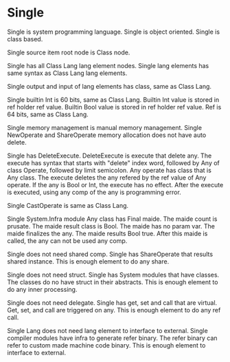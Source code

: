 # Single

Single is system programming language.
Single is object oriented.
Single is class based.

Single source item root node is Class node.

Single has all Class Lang lang element nodes.
Single lang elements has same syntax as Class Lang lang elements.

Single output and input of lang elements has class, same as Class Lang.

Single builtin Int is 60 bits, same as Class Lang.
Builtin Int value is stored in ref holder ref value.
Builtin Bool value is stored in ref holder ref value.
Ref is 64 bits, same as Class Lang.

Single memory management is manual memory management.
Single NewOperate and ShareOperate memory allocation
does not have auto delete.

Single has DeleteExecute.
DeleteExecute is execute that delete any.
The execute has syntax that starts with "delete" index word, 
followed by Any of class Operate, followed by limit semicolon.
Any operate has class that is Any class.
The execute deletes the any refered by the ref value of Any operate.
If the any is Bool or Int, the execute has no effect.
After the execute is executed, using any comp of the any is programming error.

Single CastOperate is same as Class Lang.

Single System.Infra module Any class has Final maide.
The maide count is prusate.
The maide result class is Bool.
The maide has no param var.
The maide finalizes the any.
The maide results Bool true.
After this maide is called, the any can not be used any comp.

Single does not need shared comp.
Single has ShareOperate that results shared instance.
This is enough element to do any share.

Single does not need struct.
Single has System modules that have classes.
The classes do no have struct in their abstracts.
This is enough element to do any inner processing.

Single does not need delegate.
Single has get, set and call that are virtual.
Get, set, and call are triggered on any.
This is enough element to do any ref call.

Single Lang does not need lang element to interface to external.
Single compiler modules have infra to generate refer binary.
The refer binary can refer to custom made machine code binary.
This is enough element to interface to external.